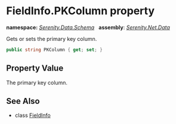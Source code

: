 # FieldInfo.PKColumn property
**namespace:** *[Serenity.Data.Schema](../../README.md#serenity.data.schema-namespace)*   **assembly**: *[Serenity.Net.Data](../../README.md)*

Gets or sets the primary key column.

```csharp
public string PKColumn { get; set; }
```

## Property Value

The primary key column.

## See Also

* class [FieldInfo](../FieldInfo.md)